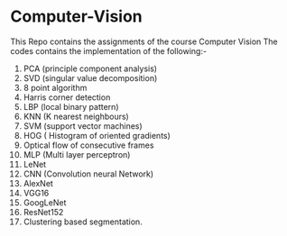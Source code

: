 # Computer-Vision
This Repo contains the assignments of the course Computer Vision 
The codes contains the implementation of the following:-
1. PCA (principle component analysis)
2. SVD (singular value decomposition)
3. 8 point algorithm
4. Harris corner detection
5. LBP (local binary pattern)
6. KNN (K nearest neighbours)
7. SVM (support vector machines)
8. HOG ( Histogram of oriented gradients)
9. Optical flow of consecutive frames
10. MLP (Multi layer perceptron)
11. LeNet
12. CNN (Convolution neural Network)
13. AlexNet
14. VGG16
15. GoogLeNet
16. ResNet152
17. Clustering based segmentation.
